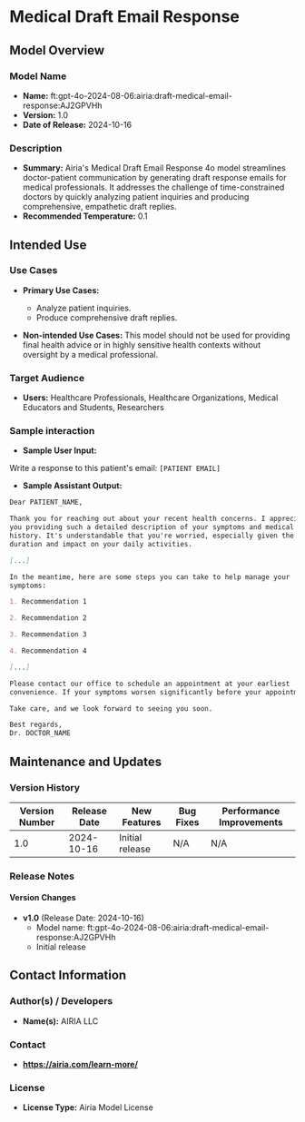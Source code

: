 # Medical Draft Email Response

## Model Overview

### Model Name

- **Name:**  ft:gpt-4o-2024-08-06:airia:draft-medical-email-response:AJ2GPVHh
- **Version:** 1.0
- **Date of Release:** 2024-10-16

### Description

- **Summary:** Airia's Medical Draft Email Response 4o model streamlines doctor-patient communication by generating draft response emails for medical professionals. It addresses the challenge of time-constrained doctors by quickly analyzing patient inquiries and producing comprehensive, empathetic draft replies.
- **Recommended Temperature:** 0.1

## Intended Use

### Use Cases

- **Primary Use Cases:**
  - Analyze patient inquiries.
  - Produce comprehensive draft replies.

- **Non-intended Use Cases:** This model should not be used for providing final health advice or in highly sensitive health contexts without oversight by a medical professional.

### Target Audience

- **Users:** Healthcare Professionals, Healthcare Organizations, Medical Educators and Students, Researchers

### Sample interaction

- **Sample User Input:**

Write a response to this patient's email: `[PATIENT EMAIL]`

- **Sample Assistant Output:**

```markdown
Dear PATIENT_NAME,

Thank you for reaching out about your recent health concerns. I appreciate
you providing such a detailed description of your symptoms and medical
history. It's understandable that you're worried, especially given the
duration and impact on your daily activities.

[...]

In the meantime, here are some steps you can take to help manage your
symptoms:

1. Recommendation 1

2. Recommendation 2

3. Recommendation 3

4. Recommendation 4

[...]

Please contact our office to schedule an appointment at your earliest
convenience. If your symptoms worsen significantly before your appointment, please seek immediate medical attention.

Take care, and we look forward to seeing you soon.

Best regards,
Dr. DOCTOR_NAME
```

## Maintenance and Updates

### Version History

| Version Number | Release Date | New Features                  | Bug Fixes                   | Performance Improvements     |
|----------------|--------------|-------------------------------|-----------------------------|------------------------------|
| 1.0            |  2024-10-16  | Initial release               |  N/A  | N/A |

### Release Notes

#### Version Changes

- **v1.0** (Release Date: 2024-10-16)
  - Model name: ft:gpt-4o-2024-08-06:airia:draft-medical-email-response:AJ2GPVHh
  - Initial release

## Contact Information

### Author(s) / Developers

- **Name(s):** AIRIA LLC

### Contact

- **https://airia.com/learn-more/**

### License

- **License Type:** Airia Model License
